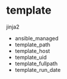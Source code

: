 # template

jinja2

* ansible_managed
* template_path
* template_host
* template_uid
* template_fullpath
* template_run_date
